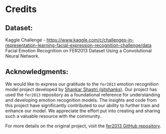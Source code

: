 # Credits

## Dataset:
Kaggle Challenge - https://www.kaggle.com/c/challenges-in-representation-learning-facial-expression-recognition-challenge/data  
Facial Emotion Recognition on FER2013 Dataset Using a Convolutional Neural Network.  

## Acknowledgments:
We would like to express our gratitude to the `fer2013` emotion recognition model project developed by [Shankar Shastri (gitshanks)](https://github.com/gitshanks). Our project has used the `fer2013` repository as a foundational reference for understanding and developing emotion recognition models. The insights and code from this project have significantly contributed to our ability to further train and enhance our model. We appreciate the effort put into creating and sharing such a valuable resource with the community.  

For more details on the original project, visit the [fer2013 GitHub repository](https://github.com/gitshanks/fer2013).
